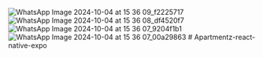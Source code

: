 ![WhatsApp Image 2024-10-04 at 15 36 09_f2225717](https://github.com/user-attachments/assets/cb6079d1-baf1-4f7e-8e8d-cc5c06a3702b)
![WhatsApp Image 2024-10-04 at 15 36 08_df4520f7](https://github.com/user-attachments/assets/494cf6c2-8a47-4257-8e38-952e9b92cb57)
![WhatsApp Image 2024-10-04 at 15 36 07_9204f1b1](https://github.com/user-attachments/assets/0516bf55-9f00-457d-b706-f0a11dcc86a1)
![WhatsApp Image 2024-10-04 at 15 36 07_00a29863](https://github.com/user-attachments/assets/5f4d019c-e6c3-4e66-9859-764a814f1d9f)
﻿# Apartmentz-react-native-expo
